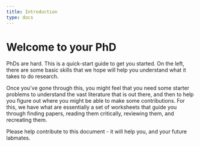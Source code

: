 ```yaml
---
title: Introduction
type: docs
---
```


# Welcome to your PhD

PhDs are hard. This is a quick-start guide to get you started. On the left, there are some basic skills that we hope will help you understand what it takes to do research. 

Once you've gone through this, you might feel that you need some starter problems to understand the vast literature that is out there, and then to help you figure out where you might be able to make some contributions. For this, we have what are essentially a set of worksheets that guide you through finding papers, reading them critically, reviewing them, and recreating them.

Please help contribute to this document - it will help you, and your future labmates. 

